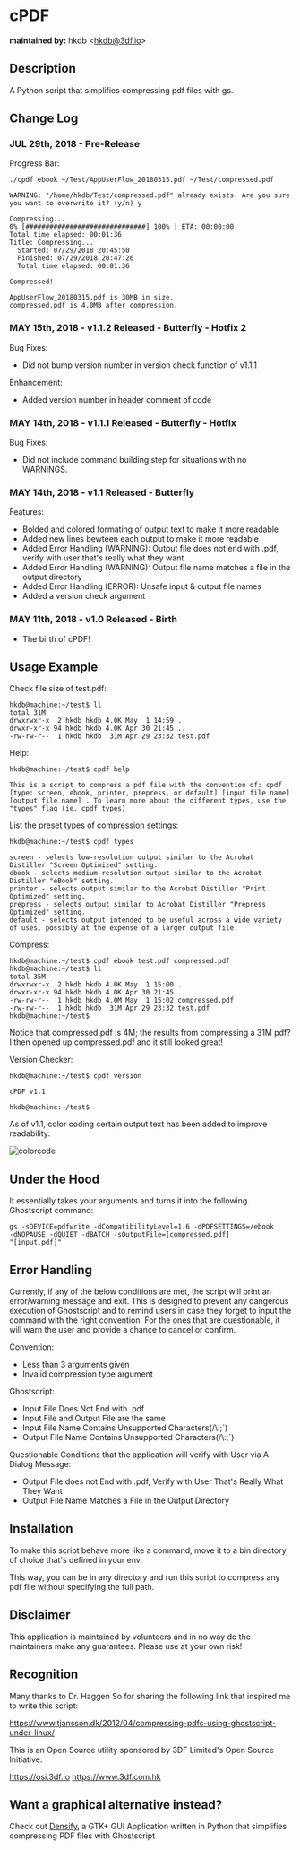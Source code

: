 # cPDF
**maintained by:** hkdb \<<hkdb@3df.io>\><br />

## Description

A Python script that simplifies compressing pdf files with gs.

## Change Log

### JUL 29th, 2018 - Pre-Release

Progress Bar:

```
./cpdf ebook ~/Test/AppUserFlow_20180315.pdf ~/Test/compressed.pdf

WARNING: "/home/hkdb/Test/compressed.pdf" already exists. Are you sure you want to overwrite it? (y/n) y

Compressing...
0% [##############################] 100% | ETA: 00:00:00
Total time elapsed: 00:01:36
Title: Compressing...
  Started: 07/29/2018 20:45:50
  Finished: 07/29/2018 20:47:26
  Total time elapsed: 00:01:36

Compressed!

AppUserFlow_20180315.pdf is 30MB in size.
compressed.pdf is 4.0MB after compression.
```

### MAY 15th, 2018 - v1.1.2 Released - Butterfly - Hotfix 2

Bug Fixes:

- Did not bump version number in version check function of v1.1.1

Enhancement:

- Added version number in header comment of code

### MAY 14th, 2018 - v1.1.1 Released - Butterfly - Hotfix

Bug Fixes:

- Did not include command building step for situations with no WARNINGS.

### MAY 14th, 2018 - v1.1 Released - Butterfly

Features:

- Bolded and colored formating of output text to make it more readable
- Added new lines bewteen each output to make it more readable
- Added Error Handling (WARNING): Output file does not end with .pdf, verify with user that's really what they want
- Added Error Handling (WARNING): Output file name matches a file in the output directory
- Added Error Handling (ERROR): Unsafe input & output file names
- Added a version check argument

### MAY 11th, 2018 - v1.0 Released - Birth

- The birth of cPDF!

## Usage Example

Check file size of test.pdf:

```
hkdb@machine:~/test$ ll
total 31M
drwxrwxr-x  2 hkdb hkdb 4.0K May  1 14:59 .
drwxr-xr-x 94 hkdb hkdb 4.0K Apr 30 21:45 ..
-rw-rw-r--  1 hkdb hkdb  31M Apr 29 23:32 test.pdf
```

Help:

```
hkdb@machine:~/test$ cpdf help

This is a script to compress a pdf file with the convention of: cpdf [type: screen, ebook, printer, prepress, or default] [input file name] [output file name] . To learn more about the different types, use the "types" flag (ie. cpdf types)

```

List the preset types of compression settings:

```
hkdb@machine:~/test$ cpdf types

screen - selects low-resolution output similar to the Acrobat Distiller "Screen Optimized" setting.
ebook - selects medium-resolution output similar to the Acrobat Distiller "eBook" setting.
printer - selects output similar to the Acrobat Distiller "Print Optimized" setting.
prepress - selects output similar to Acrobat Distiller "Prepress Optimized" setting.
default - selects output intended to be useful across a wide variety of uses, possibly at the expense of a larger output file.

```

Compress:

```
hkdb@machine:~/test$ cpdf ebook test.pdf compressed.pdf
hkdb@machine:~/test$ ll
total 35M
drwxrwxr-x  2 hkdb hkdb 4.0K May  1 15:00 .
drwxr-xr-x 94 hkdb hkdb 4.0K Apr 30 21:45 ..
-rw-rw-r--  1 hkdb hkdb 4.0M May  1 15:02 compressed.pdf
-rw-rw-r--  1 hkdb hkdb  31M Apr 29 23:32 test.pdf
hkdb@machine:~/test$
```
Notice that compressed.pdf is 4M; the results from compressing a 31M pdf? I then opened up compressed.pdf and it still looked great!

Version Checker:

```
hkdb@machine:~/test$ cpdf version

cPDF v1.1

hkdb@machine:~/test$
```

As of v1.1, color coding certain output text has been added to improve readability:

![colorcode](https://osi.3df.io/wp-content/uploads/2018/05/coloroutput.png "Color Coding")

## Under the Hood

It essentially takes your arguments and turns it into the following Ghostscript command:

```
gs -sDEVICE=pdfwrite -dCompatibilityLevel=1.6 -dPDFSETTINGS=/ebook
-dNOPAUSE -dQUIET -dBATCH -sOutputFile=[compressed.pdf]
"[input.pdf]"
```
## Error Handling

Currently, if any of the below conditions are met, the script will print an error/warning message and exit. This is designed to prevent any dangerous execution of Ghostscript and to remind users in case they forget to input the command with the right convention. For the ones that are questionable, it will warn the user and provide a chance to cancel or confirm.

Convention:

- Less than 3 arguments given
- Invalid compression type argument

Ghostscript:

- Input File Does Not End with .pdf
- Input File and Output File are the same
- Input File Name Contains Unsupported Characters(/\\:;\`)
- Output File Name Contains Unsupported Characters(/\\:;\`)

Questionable Conditions that the application will verify with User via A Dialog Message:

- Output File does not End with .pdf, Verify with User That's Really What They Want
- Output File Name Matches a File in the Output Directory

## Installation

To make this script behave more like a command, move it to a bin directory of choice that's defined in your env.

This way, you can be in any directory and run this script to compress any pdf file without specifying the full path.

## Disclaimer

This application is maintained by volunteers and in no way do the maintainers make any guarantees. Please use at your own risk!

## Recognition

Many thanks to Dr. Haggen So for sharing the following link that inspired me to write this script:

https://www.tjansson.dk/2012/04/compressing-pdfs-using-ghostscript-under-linux/

This is an Open Source utility sponsored by 3DF Limited's Open Source Initiative:

https://osi.3df.io
https://www.3df.com.hk

## Want a graphical alternative instead?

Check out [Densify](https://github.com/hkdb/densify), a GTK+ GUI Application written in Python that simplifies compressing PDF files with Ghostscript
